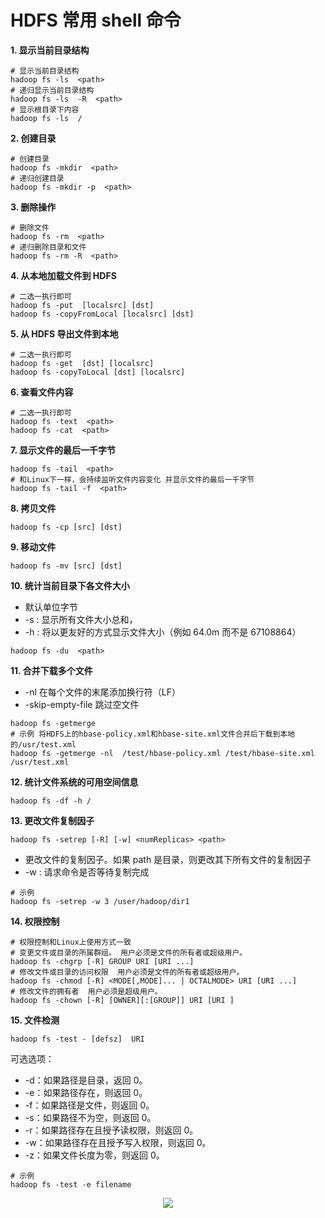 # HDFS 常用 shell 命令

**1. 显示当前目录结构**

```shell
# 显示当前目录结构
hadoop fs -ls  <path>
# 递归显示当前目录结构
hadoop fs -ls  -R  <path>
# 显示根目录下内容
hadoop fs -ls  /
```

**2. 创建目录**

```shell
# 创建目录
hadoop fs -mkdir  <path> 
# 递归创建目录
hadoop fs -mkdir -p  <path>  
```

**3. 删除操作**

```shell
# 删除文件
hadoop fs -rm  <path>
# 递归删除目录和文件
hadoop fs -rm -R  <path> 
```

**4. 从本地加载文件到 HDFS**

```shell
# 二选一执行即可
hadoop fs -put  [localsrc] [dst] 
hadoop fs -copyFromLocal [localsrc] [dst] 
```


**5. 从 HDFS 导出文件到本地**

```shell
# 二选一执行即可
hadoop fs -get  [dst] [localsrc] 
hadoop fs -copyToLocal [dst] [localsrc] 
```

**6. 查看文件内容**

```shell
# 二选一执行即可
hadoop fs -text  <path> 
hadoop fs -cat  <path>  
```

**7. 显示文件的最后一千字节**

```shell
hadoop fs -tail  <path> 
# 和Linux下一样，会持续监听文件内容变化 并显示文件的最后一千字节
hadoop fs -tail -f  <path> 
```

**8. 拷贝文件**

```shell
hadoop fs -cp [src] [dst]
```

**9. 移动文件**

```shell
hadoop fs -mv [src] [dst] 
```


**10. 统计当前目录下各文件大小**  
+ 默认单位字节  
+ -s : 显示所有文件大小总和，
+ -h : 将以更友好的方式显示文件大小（例如 64.0m 而不是 67108864）
```shell
hadoop fs -du  <path>  
```

**11. 合并下载多个文件**
+ -nl  在每个文件的末尾添加换行符（LF）
+ -skip-empty-file 跳过空文件

```shell
hadoop fs -getmerge
# 示例 将HDFS上的hbase-policy.xml和hbase-site.xml文件合并后下载到本地的/usr/test.xml
hadoop fs -getmerge -nl  /test/hbase-policy.xml /test/hbase-site.xml /usr/test.xml
```

**12. 统计文件系统的可用空间信息**

```shell
hadoop fs -df -h /
```

**13. 更改文件复制因子**
```shell
hadoop fs -setrep [-R] [-w] <numReplicas> <path>
```
+ 更改文件的复制因子。如果 path 是目录，则更改其下所有文件的复制因子
+ -w : 请求命令是否等待复制完成

```shell
# 示例
hadoop fs -setrep -w 3 /user/hadoop/dir1
```

**14. 权限控制**  
```shell
# 权限控制和Linux上使用方式一致
# 变更文件或目录的所属群组。 用户必须是文件的所有者或超级用户。
hadoop fs -chgrp [-R] GROUP URI [URI ...]
# 修改文件或目录的访问权限  用户必须是文件的所有者或超级用户。
hadoop fs -chmod [-R] <MODE[,MODE]... | OCTALMODE> URI [URI ...]
# 修改文件的拥有者  用户必须是超级用户。
hadoop fs -chown [-R] [OWNER][:[GROUP]] URI [URI ]
```

**15. 文件检测**
```shell
hadoop fs -test - [defsz]  URI
```
可选选项：
+ -d：如果路径是目录，返回 0。
+ -e：如果路径存在，则返回 0。
+ -f：如果路径是文件，则返回 0。
+ -s：如果路径不为空，则返回 0。
+ -r：如果路径存在且授予读权限，则返回 0。
+ -w：如果路径存在且授予写入权限，则返回 0。
+ -z：如果文件长度为零，则返回 0。

```shell
# 示例
hadoop fs -test -e filename
```


<div align="center"> <img  src="https://gitee.com/heibaiying/BigData-Notes/raw/master/pictures/weixin-desc.png"/> </div>